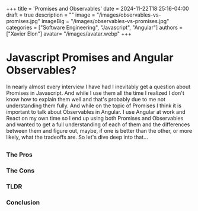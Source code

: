 +++
title = 'Promises and Observables'
date = 2024-11-22T18:25:16-04:00
draft = true
description = ""
image = "/images/observables-vs-promises.jpg"
imageBig = "/images/observables-vs-promises.jpg"
categories = ["Software Engineering", "Javascript", "Angular"]
authors = ["Xavier Elon"]
avatar= "/images/avatar.webp"
+++

# Javascript Promises and Angular Observables?

In nearly almost every interview I have had I inevitably get a question about Promises in Javascript. And while I use them all the time I realized I don't know how to explain them well and that's probably due to me not understanding them fully. And while on the topic of Promises I think it is important to talk about Observables in Angular. I use Angular at work and React on my own time so I end up using both Promises and Observables and wanted to get a full understanding of each of them and the differences between them and figure out, maybe, if one is better than the other, or more likely, what the tradeoffs are. So let's dive deep into that...

##

### The Pros

### The Cons

###

### **TLDR**

### **Conclusion**
